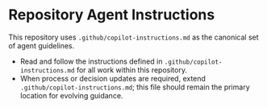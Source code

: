 # Repository Agent Instructions

This repository uses `.github/copilot-instructions.md` as the canonical set of agent guidelines.

- Read and follow the instructions defined in `.github/copilot-instructions.md` for all work within this repository.
- When process or decision updates are required, extend `.github/copilot-instructions.md`; this file should remain the primary location for evolving guidance.

